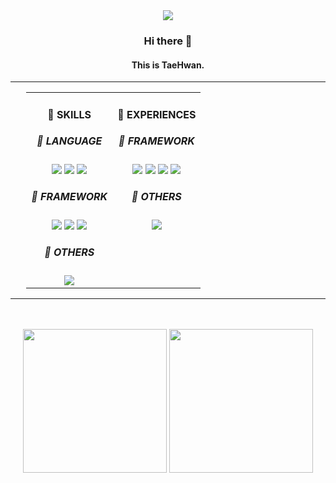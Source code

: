 <div align="center">
  <img src="https://capsule-render.vercel.app/api?type=venom&color=828282&fontColor=eeeeee&height=200&section=header&text=m%20o%20n%20t%20e&desc=taehwan's%20github&fontSize=60&fontAlign=45&fontAlignY=45&descAlign=60&descAlignY=62"/>
  <div>
    <h3>Hi there 👋</h3>
    <h4>This is TaeHwan.</h4>
    <hr style="height:1px"/>
        <table style="table-layout:fixed; width:90%;">
            <tr>
                <td align="center" style="vertical-align:top;">
                    <h4>🌻 SKILLS</h4>
                    <h5>📕 LANGUAGE</h5>
                    <img src="https://img.shields.io/badge/java-FFFFFF?style=for-the-badge&logo=java&logoColor=black">
                    <img src="https://img.shields.io/badge/javascript-FFFFFF?style=for-the-badge&logo=javascript&logoColor=black">
                    <img src="https://img.shields.io/badge/python-FFFFFF?style=for-the-badge&logo=python&logoColor=black">
                    <h5>📗 FRAMEWORK</h5>
                    <img src="https://img.shields.io/badge/springboot-FFFFFF?style=for-the-badge&logo=springboot&logoColor=black">
                    <img src="https://img.shields.io/badge/react-FFFFFF?style=for-the-badge&logo=react&logoColor=black">
                    <img src="https://img.shields.io/badge/redux-FFFFFF?style=for-the-badge&logo=redux&logoColor=black">
                    <h5>📘 OTHERS</h5>
                    <img src="https://img.shields.io/badge/mysql-FFFFFF?style=for-the-badge&logo=mysql&logoColor=black">
                </td>
                <td align="center" style="vertical-align:top;">
                    <h4>🌻 EXPERIENCES</h4>
                    <h5>📗 FRAMEWORK</h5>
                    <img src="https://img.shields.io/badge/express-FFFFFF?style=for-the-badge&logo=express&logoColor=black">
                    <img src="https://img.shields.io/badge/fastapi-FFFFFF?style=for-the-badge&logo=fastapi&logoColor=black">
                    <img src="https://img.shields.io/badge/vue-FFFFFF?style=for-the-badge&logo=vue.js&logoColor=black">
                    <img src="https://img.shields.io/badge/flutter-FFFFFF?style=for-the-badge&logo=flutter&logoColor=black">
                    <h5>📘 OTHERS</h5>
                    <img src="https://img.shields.io/badge/mongodb-FFFFFF?style=for-the-badge&logo=mongodb&logoColor=black">
                </td>
            </tr>
        </table>
    <hr style="height:1px"/>

  </div>
</div>

<br/>
<br/>

<div align="center" alignY="center">
  <img height="230" src="https://github-readme-stats.vercel.app/api?username=taehwan01&show_icons=true&theme=swift"/>
  <img height="230" src="https://github-readme-stats.vercel.app/api/top-langs/?username=taehwan01&theme=swift&langs_count=4&hide=jupyter%20notebook,objective-c,makefile,cmake,c%2B%2B"/>
</div>

